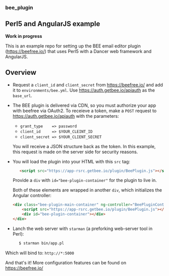 ### bee_plugin ###

## Perl5 and AngularJS example ##

**Work in progress**

This is an example repo for setting up the BEE email editor plugin (https://beefree.io/) that uses Perl5 with a Dancer
web framework and AngularJS.

## Overview ##

- Request a ```client_id``` and ```client_secret``` from https://beefree.io/ and add it to ```environments/bee.yml```. Use
https://auth.getbee.io/apiauth as the ```base_url```.

- The BEE plugin is delivered via CDN, so you must authorize your app with beefree via OAuth2. To receieve a token, make a
```POST``` request to https://auth.getbee.io/apiauth with the parameters:

    - ```grant_type    => password```
    - ```client_id     => $YOUR_CLEINT_ID```
    - ```client_secret => $YOUR_CLIENT_SECRET```
  
  You will receive a JSON structure back as the token. In this example, this request is made on the server side for security
  reasons.
  
- You will load the plugin into your HTML with this ```src``` tag: 

  ```html
     <script src="https://app-rsrc.getbee.io/plugin/BeePlugin.js"></script>
  ```
  
  Provide a ```div``` with ```id="bee-plugin-container"``` for the plugin to live in.
  
  Both of these elements are wrapped in another ```div```, which initializes the Angular controller:
  
    ```html
    <div class="bee-plugin-main-container" ng-controller="BeePluginController" ng-init="initBeePlugin()">
        <script src="https://app-rsrc.getbee.io/plugin/BeePlugin.js"></script>
        <div id="bee-plugin-container"></div>
    </div>
    ```
    
- Lanch the web server with ```starman``` (a preforking web-server tool in Perl):

```bash
      $ starman bin/app.pl
```

  Which will bind to: ```http://*:5000```
      

And that's it! More configuration features can be found on https://beefree.io/
